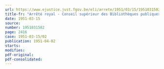 ```yaml
---
url: https://www.ejustice.just.fgov.be/eli/arrete/1951/03/15/1951031502/justel
title-fr: "Arrêté royal - Conseil supérieur des Bibliothèques publiques"
date: 1951-03-15
source:
number: 1951031502
page: 2416
case: 1951-03-15/02
publication: 1951-04-02
starts:
modifies:
pdf-original:
pdf-consolidated:
---
```


